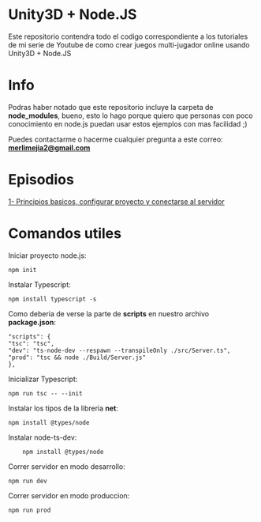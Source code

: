 # Unity3D + Node.JS

Este repositorio contendra todo el codigo correspondiente a los tutoriales de mi serie de Youtube de como crear juegos multi-jugador online usando Unity3D + Node.JS


# Info

Podras haber notado que este repositorio incluye la carpeta de **node_modules**, bueno, esto lo hago porque quiero que personas con poco conocimiento en node.js puedan usar estos ejemplos con mas facilidad ;)

Puedes contactarme o hacerme cualquier pregunta a este correo: **merlimejia2@gmail.com**

# Episodios

[1- Principios basicos, configurar proyecto y conectarse al servidor](https://youtu.be/zVfpNXHP3Mw)


# Comandos utiles

Iniciar proyecto node.js:

    npm init

Instalar Typescript:

    npm install typescript -s

Como deberia de verse la parte de **scripts** en nuestro archivo **package.json**:

    "scripts": {  
    "tsc": "tsc",  
    "dev": "ts-node-dev --respawn --transpileOnly ./src/Server.ts",  
    "prod": "tsc && node ./Build/Server.js"  
    },

Inicializar Typescript:

    npm run tsc -- --init

Instalar los tipos de la libreria **net**:

    npm install @types/node

Instalar node-ts-dev:

```
    npm install @types/node
```

Correr servidor en modo desarrollo:

    npm run dev

Correr servidor en modo produccion:

    npm run prod

